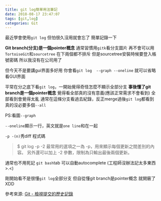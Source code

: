 ```yaml
---
title: git log簡單用法筆記
date: 2018-08-17 23:47:07
tags: [git,log]
categories: Git
---
```


最近學會使用`git log`
但怕很久沒用就會忘了
簡單記錄一下

<!--more-->

**Git branch(分支)是一個pointer概念**
通常習慣用`gitk`看分支圖片
再不會可以用`TortoiseGit`和`sourcetree`
在下兩個都不排斥
但是sourcetree安裝時候要登入帳號密碼
所以我沒有在公司用了

但今天不是要講gui界面多好用
你會看`git log  --graph --oneline`
就可以省略看GUI界面


平常在分之底下看`git log`，一開始覺得奇怪怎麼不顯示全部分支
**事後懂了git branch是一個pointer概念**
覺得看全部真的沒有意義(應該正常需求不會看到)
全部看到會覺得太亂
通常在這條分支看過去紀錄，反正merge過後`git log`都看到
真的沒必要多個`--all`

PS:看圖`--graph`

`--oneline`顯示一行，英文就是`one line`和在一起

`-p -(n)`秀diff 程式碼
>$ git log -p -2
最常用的選項之一為 -p，用來顯示每個更新之間差別的內容。 另外還可以加上 -2 參數，限制為只輸出最後兩個更新。

通常也不用死記
`git bash`tab 可以自動autocomplete
(工程師沒辦法記太多東西>.<)

剛開始看不是很懂`git log`全部分支
但自從懂git branch是pointer概念
就開竅了XDD

參考來源:
[Git - 檢視提交的歷史記錄](https://git-scm.com/book/zh-tw/v1/Git-%E5%9F%BA%E7%A4%8E-%E6%AA%A2%E8%A6%96%E6%8F%90%E4%BA%A4%E7%9A%84%E6%AD%B7%E5%8F%B2%E8%A8%98%E9%8C%84)